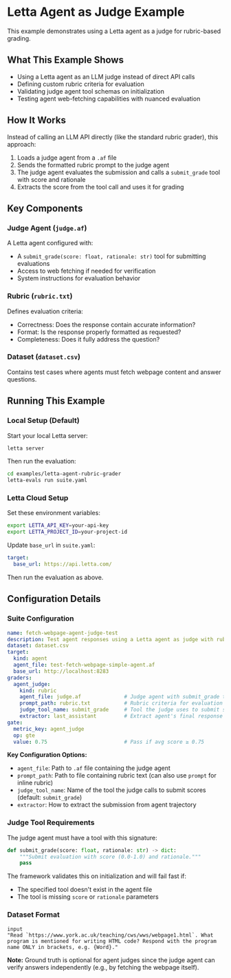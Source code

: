 # Letta Agent as Judge Example

This example demonstrates using a Letta agent as a judge for rubric-based grading.

## What This Example Shows

- Using a Letta agent as an LLM judge instead of direct API calls
- Defining custom rubric criteria for evaluation
- Validating judge agent tool schemas on initialization
- Testing agent web-fetching capabilities with nuanced evaluation

## How It Works

Instead of calling an LLM API directly (like the standard rubric grader), this approach:
1. Loads a judge agent from a `.af` file
2. Sends the formatted rubric prompt to the judge agent
3. The judge agent evaluates the submission and calls a `submit_grade` tool with score and rationale
4. Extracts the score from the tool call and uses it for grading

## Key Components

### Judge Agent (`judge.af`)
A Letta agent configured with:
- A `submit_grade(score: float, rationale: str)` tool for submitting evaluations
- Access to web fetching if needed for verification
- System instructions for evaluation behavior

### Rubric (`rubric.txt`)
Defines evaluation criteria:
- Correctness: Does the response contain accurate information?
- Format: Is the response properly formatted as requested?
- Completeness: Does it fully address the question?

### Dataset (`dataset.csv`)
Contains test cases where agents must fetch webpage content and answer questions.

## Running This Example

### Local Setup (Default)

Start your local Letta server:
```bash
letta server
```

Then run the evaluation:
```bash
cd examples/letta-agent-rubric-grader
letta-evals run suite.yaml
```

### Letta Cloud Setup

Set these environment variables:
```bash
export LETTA_API_KEY=your-api-key
export LETTA_PROJECT_ID=your-project-id
```

Update `base_url` in `suite.yaml`:
```yaml
target:
  base_url: https://api.letta.com/
```

Then run the evaluation as above.

## Configuration Details

### Suite Configuration

```yaml
name: fetch-webpage-agent-judge-test
description: Test agent responses using a Letta agent as judge with rubric grading
dataset: dataset.csv
target:
  kind: agent
  agent_file: test-fetch-webpage-simple-agent.af
  base_url: http://localhost:8283
graders:
  agent_judge:
    kind: rubric
    agent_file: judge.af              # Judge agent with submit_grade tool
    prompt_path: rubric.txt           # Rubric criteria for evaluation
    judge_tool_name: submit_grade     # Tool the judge uses to submit scores
    extractor: last_assistant         # Extract agent's final response
gate:
  metric_key: agent_judge
  op: gte
  value: 0.75                         # Pass if avg score ≥ 0.75
```

**Key Configuration Options:**
- `agent_file`: Path to `.af` file containing the judge agent
- `prompt_path`: Path to file containing rubric text (can also use `prompt` for inline rubric)
- `judge_tool_name`: Name of the tool the judge calls to submit scores (default: `submit_grade`)
- `extractor`: How to extract the submission from agent trajectory

### Judge Tool Requirements

The judge agent must have a tool with this signature:
```python
def submit_grade(score: float, rationale: str) -> dict:
    """Submit evaluation with score (0.0-1.0) and rationale."""
    pass
```

The framework validates this on initialization and will fail fast if:
- The specified tool doesn't exist in the agent file
- The tool is missing `score` or `rationale` parameters

### Dataset Format

```csv
input
"Read `https://www.york.ac.uk/teaching/cws/wws/webpage1.html`. What program is mentioned for writing HTML code? Respond with the program name ONLY in brackets, e.g. {Word}."
```

**Note:** Ground truth is optional for agent judges since the judge agent can verify answers independently (e.g., by fetching the webpage itself).
